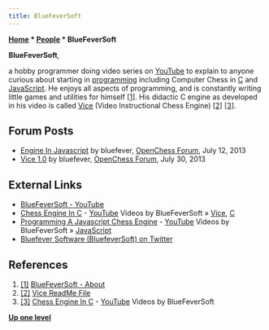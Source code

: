 ```yaml
---
title: BlueFeverSoft
---
```

**[Home](Home "Home") * [People](People "People") * BlueFeverSoft**

**BlueFeverSoft**,

a hobby programmer doing video series on [YouTube](https://en.wikipedia.org/wiki/YouTube) to explain to anyone curious about starting in [programming](Programming "Programming") including Computer Chess in [C](C "C") and [JavaScript](JavaScript "JavaScript").
He enjoys all aspects of programming, and is constantly writing little games and utilities for himself <a id="cite-note-1" href="#cite-ref-1">[1]</a>.
His didactic C engine as developed in his video is called [Vice](Vice "Vice") (Video Instructional Chess Engine) <a id="cite-note-2" href="#cite-ref-2">[2]</a> <a id="cite-note-3" href="#cite-ref-3">[3]</a>.

## Forum Posts

- [Engine In Javascript](http://www.open-chess.org/viewtopic.php?f=5&t=2361) by bluefever, [OpenChess Forum](Computer_Chess_Forums "Computer Chess Forums"), July 12, 2013
- [Vice 1.0](http://www.open-chess.org/viewtopic.php?f=5&t=2383) by bluefever, [OpenChess Forum](Computer_Chess_Forums "Computer Chess Forums"), July 30, 2013

## External Links

- [BlueFeverSoft - YouTube](https://www.youtube.com/user/BlueFeverSoft?feature=playlist)
- [Chess Engine In C](https://www.youtube.com/playlist?list=PLZ1QII7yudbc-Ky058TEaOstZHVbT-2hg) - [YouTube](https://en.wikipedia.org/wiki/YouTube) Videos by BlueFeverSoft » [Vice](Vice "Vice"), [C](C "C")
- [Programming A Javascript Chess Engine](https://www.youtube.com/playlist?list=PLZ1QII7yudbe4gz2gh9BCI6VDA-xafLog) - [YouTube](https://en.wikipedia.org/wiki/YouTube) Videos by BlueFeverSoft » [JavaScript](JavaScript "JavaScript")
- [Bluefever Software (BluefeverSoft) on Twitter](https://twitter.com/BluefeverSoft)

## References

1. <a id="cite-ref-1" href="#cite-note-1">[1]</a> [BlueFeverSoft - About](https://www.youtube.com/user/BlueFeverSoft/about)
1. <a id="cite-ref-2" href="#cite-note-2">[2]</a> [Vice ReadMe File](http://bluefever.net/Downloads/ViceReadMe.html)
1. <a id="cite-ref-3" href="#cite-note-3">[3]</a> [Chess Engine In C](https://www.youtube.com/playlist?list=PLZ1QII7yudbc-Ky058TEaOstZHVbT-2hg) - [YouTube](https://en.wikipedia.org/wiki/YouTube) Videos by BlueFeverSoft

**[Up one level](People "People")**

